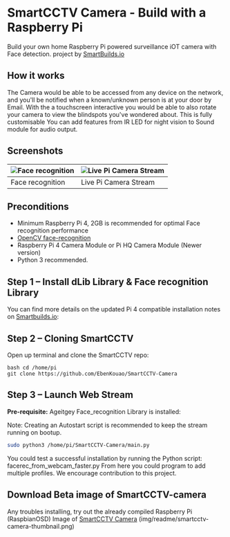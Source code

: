 # SmartCCTV Camera - Build with a Raspberry Pi

Build your own home Raspberry Pi powered surveillance iOT camera with Face detection. project by [SmartBuilds.io](http:smartbuilds.io)

## How it works
The Camera would be able to be accessed from any device on the network, and you'll be notified when a known/unknown person is at your door
by Email. With the a touchscreen interactive you would be able to also rotate your camera to view the blindspots you've wondered about.
This is fully customisable You can add features from IR LED for night vision to Sound module for audio output. 

## Screenshots
| ![Face recognition](img/readme/smartcctv-camera-face-recogntion.png) | ![Live Pi Camera Stream](img/readme/smartcctv-camera-live-stream.png) | 
|---|---|
| Face recognition| Live Pi Camera Stream |


## Preconditions

* Minimum Raspberry Pi 4, 2GB is recommended for optimal Face recognition performance
* [OpenCV face-recognition](https://github.com/ageitgey/face_recognition)
* Raspberry Pi 4 Camera Module or Pi HQ Camera Module (Newer version)
* Python 3 recommended.


## Step 1 – Install dLib Library & Face recognition Library
You can find more details on the updated Pi 4 compatible installation notes on [Smartbuilds.io](https://smartbuilds.io/installing-face-recognition-library-on-raspberry-pi-4/):


## Step 2 – Cloning SmartCCTV
Open up terminal and clone the SmartCCTV repo:

```
bash cd /home/pi
git clone https://github.com/EbenKouao/SmartCCTV-Camera
```

## Step 3 – Launch Web Stream
**Pre-requisite:** Ageitgey Face_recognition Library is installed:

Note: Creating an Autostart script is recommended to keep the stream running on bootup.
```bash cd modules
sudo python3 /home/pi/SmartCCTV-Camera/main.py
```
You could test a successful installation by running the Python script: facerec_from_webcam_faster.py
From here you could program to add multiple profiles. We encourage contribution to this project.

## Download Beta image of SmartCCTV-camera
Any troubles installing, try out the already compiled Raspberry Pi (RaspbianOSD) Image of [SmartCCTV Camera](https://smartbuilds.io) (img/readme/smartcctv-camera-thumbnail.png)


